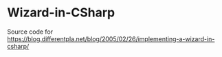 # Wizard-in-CSharp

Source code for https://blog.differentpla.net/blog/2005/02/26/implementing-a-wizard-in-csharp/
